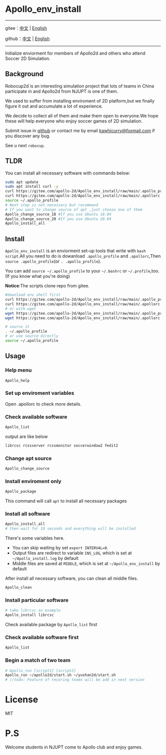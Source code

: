 # Apollo_env_install

---

gitee：[中文](https://gitee.com/apollo-2d/Apollo_env_install/tree/main) | [English](https://gitee.com/apollo-2d/Apollo_env_install/blob/main/README.md)

github：[中文](https://github.com/Apollo2d/Apollo_env_install/blob/main/README.cn.md) | [English](https://github.com/Apollo2d/Apollo_env_install)

---

Initialize enviorment for members of Apollo2d and others who attend Soccer 2D Simulation.

## Background

Robocup2d is an interesting simulation project that lots of teams in China participate in and Apollo2d from NJUPT is one of them.

We used to suffer from installing enviroment of 2D platform,but we finally figure it out and accumulate a lot of experience.

We decide to collect all of them and make them open to everyone.We hope these will help everyone who enjoy soccer games of 2D simulation.

Submit issue in [github](https://github.com/Apollo2d/Apollo_env_install) or contact me by email <kawhicurry@foxmail.com> if you discover any bug.

See u next `robocup`.

## TLDR

You can install all necessary software with commands below:

```bash
sudo apt update
sudo apt install curl -y
curl https://gitee.com/apollo-2d/Apollo_env_install/raw/main/.apollo_profile > ~/.apollo_profile
curl https://gitee.com/apollo-2d/Apollo_env_install/raw/main/.apollorc > ~/.apollorc
source ~/.apollo_profile
# Next step is not necessary but recommand
# If you want to change source of apt ,just choose one of them
Apollo_change_source_18 #If you use Ubuntu 18.04
Apollo_change_source_20 #If you use Ubuntu 20.04
Apollo_install_all
```

## Install

`Apollo_env_install` is an enviorment set-up tools that write with `bash script`.All you need to do is dowanload `.apollo_profile` and `.apollorc`,Then `source .apollo_profile`(or `. .apollo_profile`).

You can add `source ~/.apollo_profile` to your `~/.bashrc` or `~/.profile`,too.(If you know what you're doing)

**Notice**:The scripts clone repo from gitee.

```bash
#download env shell first
curl https://gitee.com/apollo-2d/Apollo_env_install/raw/main/.apollo_profile > ~/.apollo_profile
curl https://gitee.com/apollo-2d/Apollo_env_install/raw/main/.apollorc > ~/.apollorc
# or with wget
wget https://gitee.com/apollo-2d/Apollo_env_install/raw/main/.apollo_profile -O ~/.apoll_profile
wget https://gitee.com/apollo-2d/Apollo_env_install/raw/main/.apollorc -O ~/.apollrc

# source it
. ~/.apollo_profile
# or use source directly
source ~/.apollo_profile
```

## Usage

### Help menu

```bash
Apollo_help
```

### Set up enviroment variables

Open .apollorc to check more details.

### Check available software

```bash
Apollo_list
```

output are like below

```bash
librcsc rcssserver rcssmonitor soccerwindow2 fedit2
```

### Change apt source

```bash
Apollo_change_source
```

### Install enviroment only

```bash
Apollo_package
```

This command will call `apt` to install all necessary packages

### Install all software

```bash
Apollo_install_all
# then wait for 10 seconds and everything will be installed
```

There's some variables here.

- You can skip waiting by set `export INTERVAL=0`.
- Output files are redirect to variable `INS_LOG`, which is set at `~/Apollo_install.log` by default
- Middle files are saved at `MIDDLE`, which is set at `~/Apollo_env_install` by default

After install all necessary software, you can clean all middle files.

```bash
Apollo_clean
```

### Install particular software

```bash
# take librcsc as example
Apollo_install librcsc
```

Check available package by `Apollo_list` first

### Check available software first

```bash
Apollo_list
```

### Begin a match of two team

```bash
# Apollo_run [script1] [script2]
Apollo_run ~/apollo2d/start.sh ~/yushan2d/start.sh
# //todo: Feature of recoring teams will be add in next version
```

# License

MIT

# P.S

Welcome students in NJUPT come to Apollo club and enjoy games.